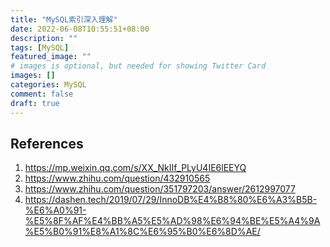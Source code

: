 ```yaml
---
title: "MySQL索引深入理解"
date: 2022-06-08T10:55:51+08:00
description: ""
tags: [MySQL]
featured_image: ""
# images is optional, but needed for showing Twitter Card
images: []
categories: MySQL
comment: false
draft: true
---
```


## References

1. https://mp.weixin.qq.com/s/XX_NkIIf_PLyU4IE6lEEYQ
2. https://www.zhihu.com/question/432910565
3. https://www.zhihu.com/question/351797203/answer/2612997077
4. https://dashen.tech/2019/07/29/InnoDB%E4%B8%80%E6%A3%B5B-%E6%A0%91-%E5%8F%AF%E4%BB%A5%E5%AD%98%E6%94%BE%E5%A4%9A%E5%B0%91%E8%A1%8C%E6%95%B0%E6%8D%AE/